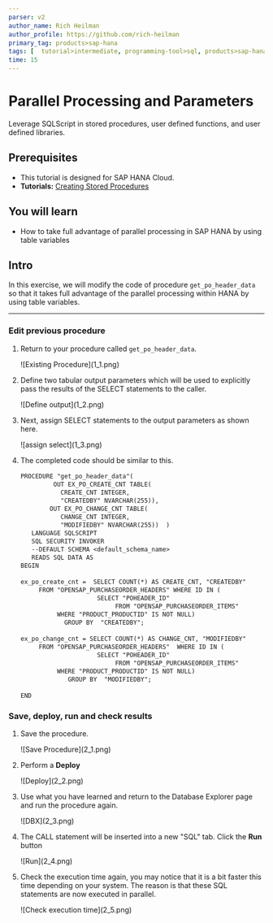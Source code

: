 ```yaml
---
parser: v2
author_name: Rich Heilman
author_profile: https://github.com/rich-heilman
primary_tag: products>sap-hana
tags: [  tutorial>intermediate, programming-tool>sql, products>sap-hana, products>sap-hana-cloud, products>sap-business-application-studio]   
time: 15
---
```


# Parallel Processing and Parameters
<!-- description --> Leverage SQLScript in stored procedures, user defined functions, and user defined libraries.

## Prerequisites  
- This tutorial is designed for SAP HANA Cloud.
- **Tutorials:** [Creating Stored Procedures](hana-cloud-sqlscript-stored-proc)

## You will learn  
- How to take full advantage of parallel processing in SAP HANA by using table variables

## Intro
In this exercise, we will modify the code of procedure `get_po_header_data`  so that it takes full advantage of the parallel processing within HANA by using table variables.

---

### Edit previous procedure


1. Return to your procedure called `get_po_header_data`.

    <!-- border -->![Existing Procedure](1_1.png)

2. Define two tabular output parameters which will be used to explicitly pass the results of the SELECT statements to the caller.

    <!-- border -->![Define output](1_2.png)

3. Next, assign SELECT statements to the output parameters as shown here.

    <!-- border -->![assign select](1_3.png)

4. The completed code should be similar to this.

    ```SQLCRIPT
    PROCEDURE "get_po_header_data"(
             OUT EX_PO_CREATE_CNT TABLE(
               CREATE_CNT INTEGER,
               "CREATEDBY" NVARCHAR(255)),
            OUT EX_PO_CHANGE_CNT TABLE(
               CHANGE_CNT INTEGER,
               "MODIFIEDBY" NVARCHAR(255))  )
       LANGUAGE SQLSCRIPT
       SQL SECURITY INVOKER
       --DEFAULT SCHEMA <default_schema_name>
       READS SQL DATA AS
    BEGIN

    ex_po_create_cnt =  SELECT COUNT(*) AS CREATE_CNT, "CREATEDBY"
         FROM "OPENSAP_PURCHASEORDER_HEADERS" WHERE ID IN (
                         SELECT "POHEADER_ID"
                              FROM "OPENSAP_PURCHASEORDER_ITEMS"
              WHERE "PRODUCT_PRODUCTID" IS NOT NULL)
                GROUP BY  "CREATEDBY";

    ex_po_change_cnt = SELECT COUNT(*) AS CHANGE_CNT, "MODIFIEDBY"
         FROM "OPENSAP_PURCHASEORDER_HEADERS"  WHERE ID IN (
                         SELECT "POHEADER_ID"
                              FROM "OPENSAP_PURCHASEORDER_ITEMS"
              WHERE "PRODUCT_PRODUCTID" IS NOT NULL)
                 GROUP BY  "MODIFIEDBY";

    END
    ```


### Save, deploy, run and check results


1. Save the procedure.

    <!-- border -->![Save Procedure](2_1.png)

2. Perform a **Deploy**

    <!-- border -->![Deploy](2_2.png)

3. Use what you have learned and return to the Database Explorer page and run the procedure again.

    <!-- border -->![DBX](2_3.png)

4. The CALL statement will be inserted into a new "SQL" tab. Click the **Run** button

    <!-- border -->![Run](2_4.png)

5. Check the execution time again, you may notice that it is a bit faster this time depending on your system. The reason is that these SQL statements are now executed in parallel.

    <!-- border -->![Check execution time](2_5.png)

